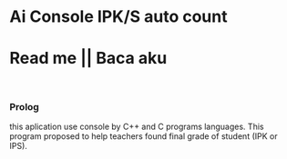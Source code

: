 # Ai Console IPK/S auto count

<h1>Read me || Baca aku</h1>
<br>
<h3>Prolog</h3>
this aplication use console by C++ and C programs languages.
This program proposed to help teachers found final grade of student (IPK or IPS).
